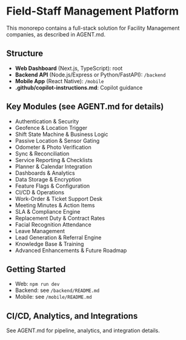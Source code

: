 
# Field-Staff Management Platform

This monorepo contains a full-stack solution for Facility Management companies, as described in AGENT.md.

## Structure
- **Web Dashboard** (Next.js, TypeScript): root
- **Backend API** (Node.js/Express or Python/FastAPI): `/backend`
- **Mobile App** (React Native): `/mobile`
- **.github/copilot-instructions.md**: Copilot guidance

## Key Modules (see AGENT.md for details)
- Authentication & Security
- Geofence & Location Trigger
- Shift State Machine & Business Logic
- Passive Location & Sensor Gating
- Odometer & Photo Verification
- Sync & Reconciliation
- Service Reporting & Checklists
- Planner & Calendar Integration
- Dashboards & Analytics
- Data Storage & Encryption
- Feature Flags & Configuration
- CI/CD & Operations
- Work-Order & Ticket Support Desk
- Meeting Minutes & Action Items
- SLA & Compliance Engine
- Replacement Duty & Contract Rates
- Facial Recognition Attendance
- Leave Management
- Lead Generation & Referral Engine
- Knowledge Base & Training
- Advanced Enhancements & Future Roadmap

## Getting Started
- Web: `npm run dev`
- Backend: see `/backend/README.md`
- Mobile: see `/mobile/README.md`

## CI/CD, Analytics, and Integrations
See AGENT.md for pipeline, analytics, and integration details.

